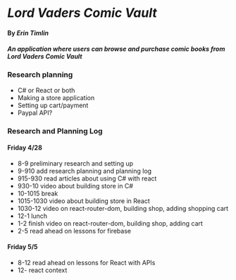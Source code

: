 # _Lord Vaders Comic Vault_

#### By _**Erin Timlin**_

#### _An application where users can browse and purchase comic books from Lord Vaders Comic Vault_

### Research planning
* C# or React or both
* Making a store application
* Setting up cart/payment
* Paypal API?


### Research and Planning Log
#### Friday 4/28
* 8-9 preliminary research and setting up 
* 9-910 add research planning and planning log
* 915-930 read articles about using C# with react
* 930-10 video about building store in C#
* 10-1015 break
* 1015-1030 video about building store in React
* 1030-12 video on react-router-dom, building shop, adding shopping cart
* 12-1 lunch
* 1-2 finish video on react-router-dom, building shop, adding cart
* 2-5  read ahead on lessons for firebase

#### Friday 5/5
* 8-12 read ahead on lessons for React with APIs
* 12- react context

